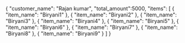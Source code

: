 {
  "customer_name": "Rajan kumar",
  "total_amount":5000,
  "items": [
    {
      "item_name": "Biryani1"
    },
    {
      "item_name": "Biryani2"
    },
    {
      "item_name": "Biryani3"
    },
    {
      "item_name": "Biryani4"
    },
    {
      "item_name": "Biryani5"
    },
    {
      "item_name": "Biryani6"
    },
    {
      "item_name": "Biryani7"
    },
    {
      "item_name": "Biryani8"
    },
    {
      "item_name": "Biryani9"
    }
  ]
}
